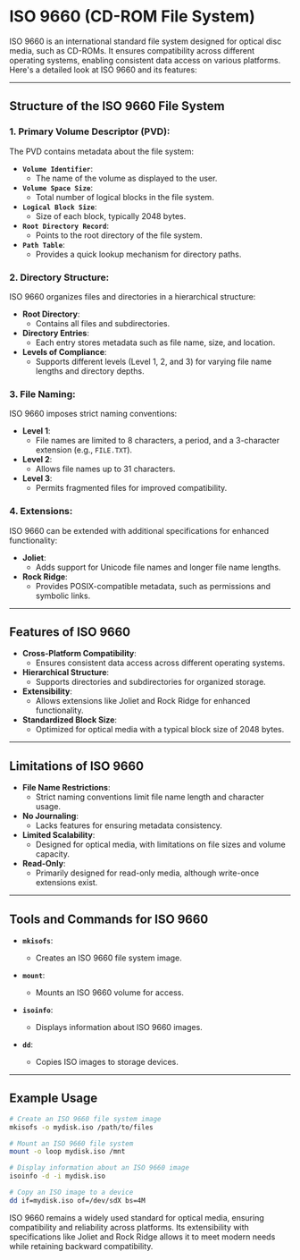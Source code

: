# ISO 9660 (CD-ROM File System)

ISO 9660 is an international standard file system designed for optical disc media, such as CD-ROMs. It ensures compatibility across different operating systems, enabling consistent data access on various platforms. Here's a detailed look at ISO 9660 and its features:

---

## Structure of the ISO 9660 File System

### 1. Primary Volume Descriptor (PVD):
The PVD contains metadata about the file system:

- **`Volume Identifier`**:
    - The name of the volume as displayed to the user.
- **`Volume Space Size`**:
    - Total number of logical blocks in the file system.
- **`Logical Block Size`**:
    - Size of each block, typically 2048 bytes.
- **`Root Directory Record`**:
    - Points to the root directory of the file system.
- **`Path Table`**:
    - Provides a quick lookup mechanism for directory paths.

### 2. Directory Structure:
ISO 9660 organizes files and directories in a hierarchical structure:

- **Root Directory**:
    - Contains all files and subdirectories.
- **Directory Entries**:
    - Each entry stores metadata such as file name, size, and location.
- **Levels of Compliance**:
    - Supports different levels (Level 1, 2, and 3) for varying file name lengths and directory depths.

### 3. File Naming:
ISO 9660 imposes strict naming conventions:

- **Level 1**:
    - File names are limited to 8 characters, a period, and a 3-character extension (e.g., `FILE.TXT`).
- **Level 2**:
    - Allows file names up to 31 characters.
- **Level 3**:
    - Permits fragmented files for improved compatibility.

### 4. Extensions:
ISO 9660 can be extended with additional specifications for enhanced functionality:

- **Joliet**:
    - Adds support for Unicode file names and longer file name lengths.
- **Rock Ridge**:
    - Provides POSIX-compatible metadata, such as permissions and symbolic links.

---

## Features of ISO 9660

- **Cross-Platform Compatibility**:
    - Ensures consistent data access across different operating systems.
- **Hierarchical Structure**:
    - Supports directories and subdirectories for organized storage.
- **Extensibility**:
    - Allows extensions like Joliet and Rock Ridge for enhanced functionality.
- **Standardized Block Size**:
    - Optimized for optical media with a typical block size of 2048 bytes.

---

## Limitations of ISO 9660

- **File Name Restrictions**:
    - Strict naming conventions limit file name length and character usage.
- **No Journaling**:
    - Lacks features for ensuring metadata consistency.
- **Limited Scalability**:
    - Designed for optical media, with limitations on file sizes and volume capacity.
- **Read-Only**:
    - Primarily designed for read-only media, although write-once extensions exist.

---

## Tools and Commands for ISO 9660

- **`mkisofs`**:
    - Creates an ISO 9660 file system image.

- **`mount`**:
    - Mounts an ISO 9660 volume for access.

- **`isoinfo`**:
    - Displays information about ISO 9660 images.

- **`dd`**:
    - Copies ISO images to storage devices.

---

## Example Usage

```bash
# Create an ISO 9660 file system image
mkisofs -o mydisk.iso /path/to/files

# Mount an ISO 9660 file system
mount -o loop mydisk.iso /mnt

# Display information about an ISO 9660 image
isoinfo -d -i mydisk.iso

# Copy an ISO image to a device
dd if=mydisk.iso of=/dev/sdX bs=4M
```

ISO 9660 remains a widely used standard for optical media, ensuring compatibility and reliability across platforms. Its extensibility with specifications like Joliet and Rock Ridge allows it to meet modern needs while retaining backward compatibility. 